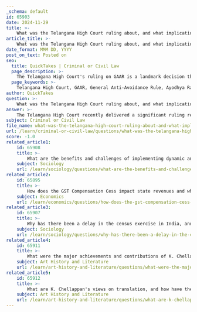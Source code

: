 ```yaml
---
_schema: default
id: 65903
date: 2024-11-29
title: >-
    What was the Telangana High Court ruling about, and what implications does it have for the state?
article_title: >-
    What was the Telangana High Court ruling about, and what implications does it have for the state?
date_format: MMM DD, YYYY
post_on_text: Posted on
seo:
  title: QuickTakes | Criminal or Civil Law
  page_description: >-
    The Telangana High Court's ruling on GAAR is a landmark decision that clarifies the application of anti-avoidance measures, impacting tax law and compliance for taxpayers in the state.
  page_keywords: >-
    Telangana High Court, GAAR, General Anti-Avoidance Rule, Ayodhya Rami Reddy Alla, tax law, income tax, legal ruling, tax avoidance, SAAR, Specific Anti-Avoidance Rules, tax planning, tax compliance, taxpayer implications, revenue department, tax authorities
author: QuickTakes
question: >-
    What was the Telangana High Court ruling about, and what implications does it have for the state?
answer: >-
    The Telangana High Court recently delivered a significant ruling regarding the General Anti-Avoidance Rule (GAAR) in the case of Ayodhya Rami Reddy Alla v. Principal Commissioner of Income-Tax. This judgement, issued in June 2024, is notable as it represents the first substantial interpretation of GAAR since its introduction in 2017. The court ruled against a taxpayer, emphasizing the complexities involved in the application of GAAR in relation to Specific Anti-Avoidance Rules (SAAR).\n\nThe implications of this ruling are profound for the state and its taxpayers. Firstly, it clarifies the legal standing of GAAR, potentially influencing how tax authorities approach anti-avoidance measures in the future. The court's decision raises important questions about the interplay between general and specific tax provisions, which could lead to more rigorous scrutiny of tax avoidance strategies employed by individuals and corporations.\n\nMoreover, the ruling may have a chilling effect on taxpayers who might fear increased scrutiny and challenges from the revenue department. It underscores the need for taxpayers to be more vigilant in their tax planning and compliance strategies, as the interpretation of GAAR could lead to more aggressive enforcement by tax authorities.\n\nIn summary, the Telangana High Court's ruling on GAAR not only sets a precedent for future cases but also has significant implications for the state's tax landscape, affecting both the administration of tax laws and the behavior of taxpayers.
subject: Criminal or Civil Law
file_name: what-was-the-telangana-high-court-ruling-about-and-what-implications-does-it-have-for-the-state.md
url: /learn/criminal-or-civil-law/questions/what-was-the-telangana-high-court-ruling-about-and-what-implications-does-it-have-for-the-state
score: -1.0
related_article1:
    id: 65908
    title: >-
        What are the benefits and challenges of implementing dynamic and register-based censuses in India?
    subject: Sociology
    url: /learn/sociology/questions/what-are-the-benefits-and-challenges-of-implementing-dynamic-and-registerbased-censuses-in-india
related_article2:
    id: 65895
    title: >-
        How does the GST Compensation Cess impact state revenues and what changes have been proposed?
    subject: Economics
    url: /learn/economics/questions/how-does-the-gst-compensation-cess-impact-state-revenues-and-what-changes-have-been-proposed
related_article3:
    id: 65907
    title: >-
        Why has there been a delay in the census exercise in India, and what are the consequences of this delay?
    subject: Sociology
    url: /learn/sociology/questions/why-has-there-been-a-delay-in-the-census-exercise-in-india-and-what-are-the-consequences-of-this-delay
related_article4:
    id: 65911
    title: >-
        What were the major achievements and contributions of K. Chellappan in his field?
    subject: Art History and Literature
    url: /learn/art-history-and-literature/questions/what-were-the-major-achievements-and-contributions-of-k-chellappan-in-his-field
related_article5:
    id: 65912
    title: >-
        What are K. Chellappan's views on translation, and how have they influenced his work?
    subject: Art History and Literature
    url: /learn/art-history-and-literature/questions/what-are-k-chellappans-views-on-translation-and-how-have-they-influenced-his-work
---
```


&nbsp;